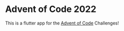 # Advent of Code 2022
This is a flutter app for the [Advent of Code](https://adventofcode.com/2022) Challenges!
